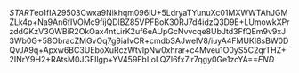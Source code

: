 $START$eo1fIA29503Cwxa9Nikhqm096lU+5LdryaTYunuXc01MXWWTAhJGMZLk4p+Na9An6fIVOMc9fijQDlBZ85VPFBoK30RJ7d4idzQ3D9E+LUmowkXPrzddGKzV3QWBiR2OkOax4ntLirK2uf6eAUpGcNvvcqe8UbJtd3FfQEm9v9xJ3Wb0G+58ObracZMGvOq7g9iaIvCR+cmdbSAJweIV8/iuyA4FMUKI8sBW0DQvJA9q+Apxw6BC3UEboXuRczWtvlpNw0xhrar+c4Mveu1O0yS5C2qrTHZ+2INrY9H2+RAtsM0JGFIlgp+YV459FbLoLQZl6fx7lr7qgy0Ge1zcYA==$END$